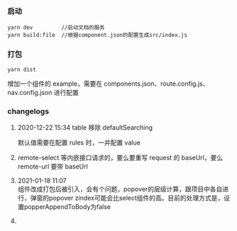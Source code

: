 ### 启动

```
yarn dev         //启动文档的服务
yarn build:file  //根据component.json的配置生成src/index.js
```

### 打包

```
yarn dist
```

增加一个组件的 example，需要在 components.json、route.config.js、nav.config.json 进行配置

### changelogs
 1. 2020-12-22 15:34 table 移除 defaultSearching

    默认值需要在配置 rules 时，一并配置 value

2. remote-select 等内嵌接口请求的，要么要重写 request 的 baseUrl，要么 remote-url 要带 baseUrl

3. 2021-01-18 11:07  
    组件改成打包后被引入，会有个问题，popover的层级计算，跟项目中各自进行，弹窗的popover zindex可能会比select组件的高。目前的处理方式是，设置popperAppendToBody为false
4.